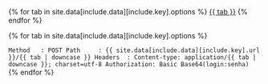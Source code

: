 <div class="mdl-tabs mdl-js-tabs mdl-js-ripple-effect">
  <div class="mdl-tabs__tab-bar tab-left">
    {% for tab in site.data[include.data][include.key].options %}
      <a href="#{{ tab | downcase }}" class="mdl-tabs__tab {% if tab.active %}is-active{% endif %}">{{ tab }}</a>
    {% endfor %}
  </div>

  {% for tab in site.data[include.data][include.key].options %}
    <div class="mdl-tabs__panel {% if forloop.index == forloop.first %}is-active{% endif %}" id="{{ tab | downcase }}">
      ```
      Method   : POST
      Path     : {{ site.data[include.data][include.key].url }}/{{ tab | downcase }}
      Headers  : Content-type: application/{{ tab | downcase }}; charset=utf-8
                 Authorization: Basic Base64(login:senha)
      ```
    </div>
  {% endfor %}
</div>